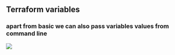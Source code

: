 ## Terraform variables 

### apart from basic we can also pass variables values from command line 

<img src="images/vr1.png">

